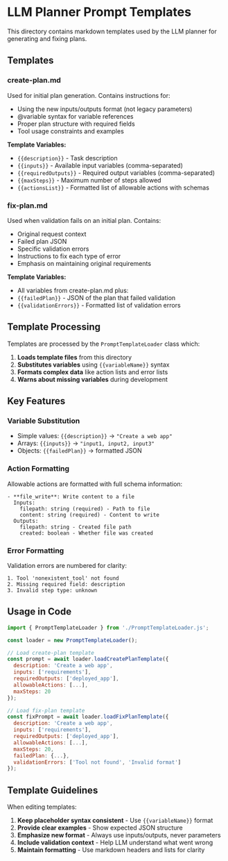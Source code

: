 # LLM Planner Prompt Templates

This directory contains markdown templates used by the LLM planner for generating and fixing plans.

## Templates

### create-plan.md
Used for initial plan generation. Contains instructions for:
- Using the new inputs/outputs format (not legacy parameters)
- @variable syntax for variable references
- Proper plan structure with required fields
- Tool usage constraints and examples

**Template Variables:**
- `{{description}}` - Task description
- `{{inputs}}` - Available input variables (comma-separated)
- `{{requiredOutputs}}` - Required output variables (comma-separated)  
- `{{maxSteps}}` - Maximum number of steps allowed
- `{{actionsList}}` - Formatted list of allowable actions with schemas

### fix-plan.md
Used when validation fails on an initial plan. Contains:
- Original request context
- Failed plan JSON
- Specific validation errors
- Instructions to fix each type of error
- Emphasis on maintaining original requirements

**Template Variables:**
- All variables from create-plan.md plus:
- `{{failedPlan}}` - JSON of the plan that failed validation
- `{{validationErrors}}` - Formatted list of validation errors

## Template Processing

Templates are processed by the `PromptTemplateLoader` class which:

1. **Loads template files** from this directory
2. **Substitutes variables** using `{{variableName}}` syntax
3. **Formats complex data** like action lists and error lists
4. **Warns about missing variables** during development

## Key Features

### Variable Substitution
- Simple values: `{{description}}` → `"Create a web app"`
- Arrays: `{{inputs}}` → `"input1, input2, input3"`
- Objects: `{{failedPlan}}` → formatted JSON

### Action Formatting
Allowable actions are formatted with full schema information:

```
- **file_write**: Write content to a file
  Inputs:
    filepath: string (required) - Path to file
    content: string (required) - Content to write
  Outputs:
    filepath: string - Created file path
    created: boolean - Whether file was created
```

### Error Formatting
Validation errors are numbered for clarity:

```
1. Tool 'nonexistent_tool' not found
2. Missing required field: description  
3. Invalid step type: unknown
```

## Usage in Code

```javascript
import { PromptTemplateLoader } from './PromptTemplateLoader.js';

const loader = new PromptTemplateLoader();

// Load create-plan template
const prompt = await loader.loadCreatePlanTemplate({
  description: 'Create a web app',
  inputs: ['requirements'],
  requiredOutputs: ['deployed_app'],
  allowableActions: [...],
  maxSteps: 20
});

// Load fix-plan template  
const fixPrompt = await loader.loadFixPlanTemplate({
  description: 'Create a web app',
  inputs: ['requirements'],
  requiredOutputs: ['deployed_app'],
  allowableActions: [...],
  maxSteps: 20,
  failedPlan: {...},
  validationErrors: ['Tool not found', 'Invalid format']
});
```

## Template Guidelines

When editing templates:

1. **Keep placeholder syntax consistent** - Use `{{variableName}}` format
2. **Provide clear examples** - Show expected JSON structure
3. **Emphasize new format** - Always use inputs/outputs, never parameters
4. **Include validation context** - Help LLM understand what went wrong
5. **Maintain formatting** - Use markdown headers and lists for clarity
